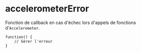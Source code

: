 accelerometerError
==================

Fonction de callback en cas d'échec lors d'appels de fonctions d'`Accelerometer`.

    function() {
        // Gérer l'erreur
    }